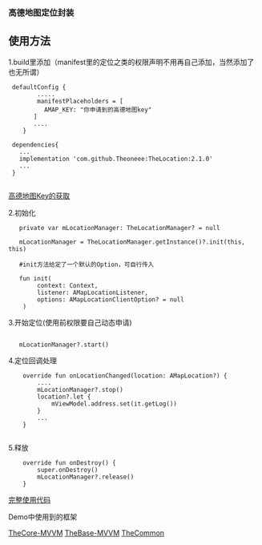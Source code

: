 ### 高德地图定位封装

## 使用方法

1.build里添加（manifest里的定位之类的权限声明不用再自己添加，当然添加了也无所谓）

```
 defaultConfig {
        .....
        manifestPlaceholders = [
          AMAP_KEY: "你申请到的高德地图key"
       ]
       ....
    }
    
 dependencies{
   ...
   implementation 'com.github.Theoneee:TheLocation:2.1.0' 
   ...
 }   
   
```

[高德地图Key的获取](https://blog.csdn.net/litrainy/article/details/103255081)

2.初始化
```
   private var mLocationManager: TheLocationManager? = null

   mLocationManager = TheLocationManager.getInstance()?.init(this, this)
   
   #init方法给定了一个默认的Option，可自行传入
   
   fun init(
        context: Context,
        listener: AMapLocationListener,
        options: AMapLocationClientOption? = null
    )

```     

3.开始定位(使用前权限要自己动态申请)

```

   mLocationManager?.start()

```

4.定位回调处理

```
    override fun onLocationChanged(location: AMapLocation?) {
        ....
        mLocationManager?.stop()
        location?.let {
            mViewModel.address.set(it.getLog())
        }
        ...
    }
    
```
5.释放

```
    override fun onDestroy() {
        super.onDestroy()
        mLocationManager?.release()
    }

```

[完整使用代码](https://github.com/Theoneee/TheLocation/blob/master/app/src/main/java/the/one/test/LocationActivity.kt)

Demo中使用到的框架

[TheCore-MVVM](https://github.com/Theoneee/TheCore-MVVM)
[TheBase-MVVM](https://github.com/Theoneee/TheBase-MVVM)
[TheCommon](https://github.com/Theoneee/TheCommon)
